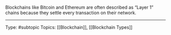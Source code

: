 Blockchains like Bitcoin and Ethereum are often described as “Layer 1” chains because they settle every transaction on their network.
___
Type: #subtopic 
Topics: [[Blockchain]], [[Blockchain Types]]

